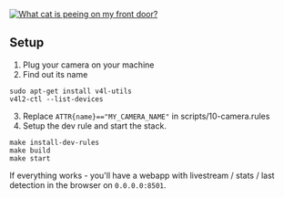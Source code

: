 [![What cat is peeing on my front door?](https://pimp-my-readme.webapp.io/pimp-my-readme/sliding-text?emojis=1f92f&text=What%2520cat%2520is%2520peeing%2520on%2520my%2520front%2520door%253F)](https://pimp-my-readme.webapp.io)


## Setup 

1. Plug your camera on your machine 
2. Find out its name 
```
sudo apt-get install v4l-utils
v4l2-ctl --list-devices
```
3. Replace `ATTR{name}=="MY_CAMERA_NAME"` in scripts/10-camera.rules
4. Setup the dev rule and start the stack.
```
make install-dev-rules
make build
make start
```

If everything works - you'll have a webapp with livestream / stats / last detection in the browser on `0.0.0.0:8501`.
